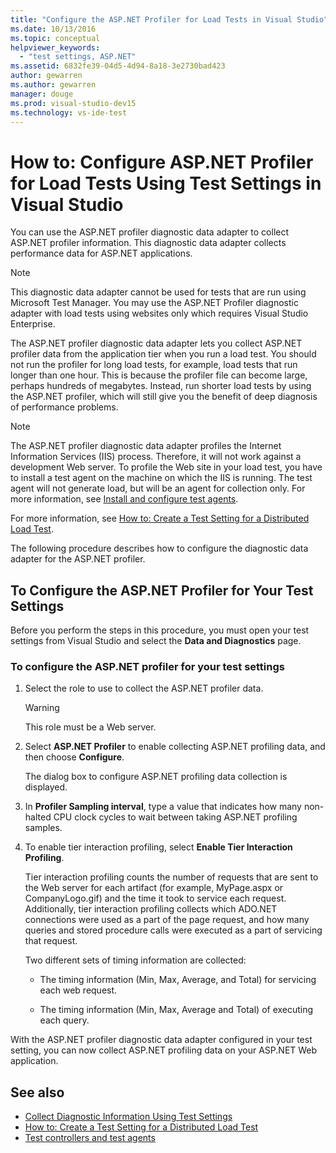 ```yaml
---
title: "Configure the ASP.NET Profiler for Load Tests in Visual Studio"
ms.date: 10/13/2016
ms.topic: conceptual
helpviewer_keywords:
  - "test settings, ASP.NET"
ms.assetid: 6832fe39-04d5-4d94-8a18-3e2730bad423
author: gewarren
ms.author: gewarren
manager: douge
ms.prod: visual-studio-dev15
ms.technology: vs-ide-test
---
```

# How to: Configure ASP.NET Profiler for Load Tests Using Test Settings in Visual Studio

You can use the ASP.NET profiler diagnostic data adapter to collect ASP.NET profiler information. This diagnostic data adapter collects performance data for ASP.NET applications.

> [!NOTE]
> This diagnostic data adapter cannot be used for tests that are run using Microsoft Test Manager. You may use the ASP.NET Profiler diagnostic adapter with load tests using websites only which requires Visual Studio Enterprise.

The ASP.NET profiler diagnostic data adapter lets you collect ASP.NET profiler data from the application tier when you run a load test. You should not run the profiler for long load tests, for example, load tests that run longer than one hour. This is because the profiler file can become large, perhaps hundreds of megabytes. Instead, run shorter load tests by using the ASP.NET profiler, which will still give you the benefit of deep diagnosis of performance problems.

> [!NOTE]
> The ASP.NET profiler diagnostic data adapter profiles the Internet Information Services (IIS) process. Therefore, it will not work against a development Web server. To profile the Web site in your load test, you have to install a test agent on the machine on which the IIS is running. The test agent will not generate load, but will be an agent for collection only. For more information, see [Install and configure test agents](../test/lab-management/install-configure-test-agents.md).

For more information, see [How to: Create a Test Setting for a Distributed Load Test](../test/how-to-create-a-test-setting-for-a-distributed-load-test.md).

The following procedure describes how to configure the diagnostic data adapter for the ASP.NET profiler.

## To Configure the ASP.NET Profiler for Your Test Settings

Before you perform the steps in this procedure, you must open your test settings from Visual Studio and select the **Data and Diagnostics** page.

### To configure the ASP.NET profiler for your test settings

1.  Select the role to use to collect the ASP.NET profiler data.

    > [!WARNING]
    > This role must be a Web server.

2.  Select **ASP.NET Profiler** to enable collecting ASP.NET profiling data, and then choose **Configure**.

     The dialog box to configure ASP.NET profiling data collection is displayed.

3.  In **Profiler Sampling interval**, type a value that indicates how many non-halted CPU clock cycles to wait between taking ASP.NET profiling samples.

4.  To enable tier interaction profiling, select **Enable Tier Interaction Profiling**.

     Tier interaction profiling counts the number of requests that are sent to the Web server for each artifact (for example, MyPage.aspx or CompanyLogo.gif) and the time it took to service each request. Additionally, tier interaction profiling collects which ADO.NET connections were used as a part of the page request, and how many queries and stored procedure calls were executed as a part of servicing that request.

     Two different sets of timing information are collected:

    -   The timing information (Min, Max, Average, and Total) for servicing each web request.

    -   The timing information (Min, Max, Average and Total) of executing each query.

With the ASP.NET profiler diagnostic data adapter configured in your test setting, you can now collect ASP.NET profiling data on your ASP.NET Web application.

## See also

- [Collect Diagnostic Information Using Test Settings](../test/collect-diagnostic-information-using-test-settings.md)
- [How to: Create a Test Setting for a Distributed Load Test](../test/how-to-create-a-test-setting-for-a-distributed-load-test.md)
- [Test controllers and test agents](configure-test-agents-and-controllers-for-load-tests.md)